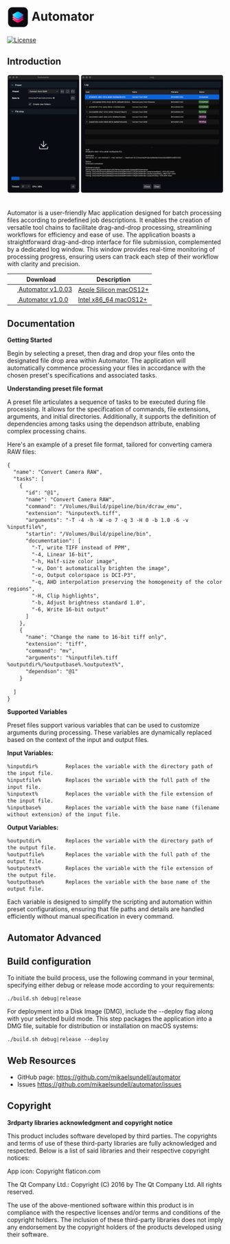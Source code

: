 # <img src="resources/AppIcon.png" valign="middle" alt="Icon" width="50" height="50"> Automator #

[![License](https://img.shields.io/badge/license-BSD%203--Clause-blue.svg?style=flat-square)](https://github.com/mikaelsundell/automator/blob/master/README.md)

Introduction
------------

<img src="resources/Automator.png" style="padding-bottom: 20px;" />

Automator is a user-friendly Mac application designed for batch processing files according to predefined job descriptions. It enables the creation of versatile tool chains to facilitate drag-and-drop processing, streamlining workflows for efficiency and ease of use. The application boasts a straightforward drag-and-drop interface for file submission, complemented by a dedicated log window. This window provides real-time monitoring of processing progress, ensuring users can track each step of their workflow with clarity and precision.

|  Download        | Description |
| ----------------| ----------- |
|  [<img src="resources/Download.png" valign="middle" alt="Icon" width="16" height="16"> Automator v1.0.03](https://github.com/mikaelsundell/automator/releases/download/release-v1.0.0/Automator_macOS12_arm64_release.dmg) | [Apple Silicon macOS12+](https://github.com/mikaelsundell/automator/releases/download/release-v1.0.0/Automator_macOS12_arm64_release.dmg)
|  [<img src="resources/Download.png" valign="middle" alt="Icon" width="16" height="16"> Automator v1.0.0](https://github.com/mikaelsundell/automator/releases/download/release-v1.0.0/Automator_macOS12_x86_64_release.dmg) | [Intel x86_64 macOS12+](https://github.com/mikaelsundell/automator/releases/download/release-v1.0.0/Automator_macOS12_x86_64_release.dmg)


Documentation
-------------

**Getting Started**

Begin by selecting a preset, then drag and drop your files onto the designated file drop area within Automator. The application will automatically commence processing your files in accordance with the chosen preset's specifications and associated tasks.

**Understanding preset file format**

A preset file articulates a sequence of tasks to be executed during file processing. It allows for the specification of commands, file extensions, arguments, and initial directories. Additionally, it supports the definition of dependencies among tasks using the dependson attribute, enabling complex processing chains.

Here's an example of a preset file format, tailored for converting camera RAW files:


```shell
{
  "name": "Convert Camera RAW",
  "tasks": [
    {
      "id": "@1",
      "name": "Convert Camera RAW",
      "command": "/Volumes/Build/pipeline/bin/dcraw_emu",
      "extension": "%inputext%.tiff",
      "arguments": "-T -4 -h -W -o 7 -q 3 -H 0 -b 1.0 -6 -v %inputfile%",
      "startin": "/Volumes/Build/pipeline/bin",
      "documentation": [
        "-T, write TIFF instead of PPM",
        "-4, Linear 16-bit",
        "-h, Half-size color image",
        "-w, Don't automatically brighten the image",
        "-o, Output colorspace is DCI-P3",
        "-q, AHD interpolation preserving the homogeneity of the color regions",
        "-H, Clip highlights",
        "-b, Adjust brightness standard 1.0",
        "-6, Write 16-bit output"
      ]
    },
    {
      "name": "Change the name to 16-bit tiff only",
      "extension": "tiff",
      "command": "mv",
      "arguments": "%inputfile%.tiff %outputdir%/%outputbase%.%outputext%",
      "dependson": "@1"
    }
    
  ]
}

```


**Supported Variables**

Preset files support various variables that can be used to customize arguments during processing. These variables are dynamically replaced based on the context of the input and output files.

**Input Variables:**

```shell
%inputdir%         Replaces the variable with the directory path of the input file.
%inputfile%        Replaces the variable with the full path of the input file.
%inputext%         Replaces the variable with the file extension of the input file.
%inputbase%        Replaces the variable with the base name (filename without extension) of the input file.
````

**Output Variables:**

```shell
%outputdir%        Replaces the variable with the directory path of the output file.
%outputfile%       Replaces the variable with the full path of the output file.
%outputext%        Replaces the variable with the file extension of the output file.
%outputbase%       Replaces the variable with the base name of the output file.
````

Each variable is designed to simplify the scripting and automation within preset configurations, ensuring that file paths and details are handled efficiently without manual specification in every command.


Automator Advanced
--------

## Build configuration ##

To initiate the build process, use the following command in your terminal, specifying either debug or release mode according to your requirements:


```shell
./build.sh debug|release
```

For deployment into a Disk Image (DMG), include the --deploy flag along with your selected build mode. This step packages the application into a DMG file, suitable for distribution or installation on macOS systems:

```shell
./build.sh debug|release --deploy
```

Web Resources
-------------

* GitHub page:        https://github.com/mikaelsundell/automator
* Issues              https://github.com/mikaelsundell/automator/issues

Copyright
---------

**3rdparty libraries acknowledgment and copyright notice**

This product includes software developed by third parties. The copyrights and terms of use of these third-party libraries are fully acknowledged and respected. Below is a list of said libraries and their respective copyright notices:

App icon: Copyright flaticon.com

The Qt Company Ltd.: Copyright (C) 2016 by The Qt Company Ltd. All rights reserved.

The use of the above-mentioned software within this product is in compliance with the respective licenses and/or terms and conditions of the copyright holders. The inclusion of these third-party libraries does not imply any endorsement by the copyright holders of the products developed using their software.

